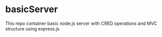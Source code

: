 # basicServer
This repo container basic node.js server with CRED operations and MVC structure using express.js
